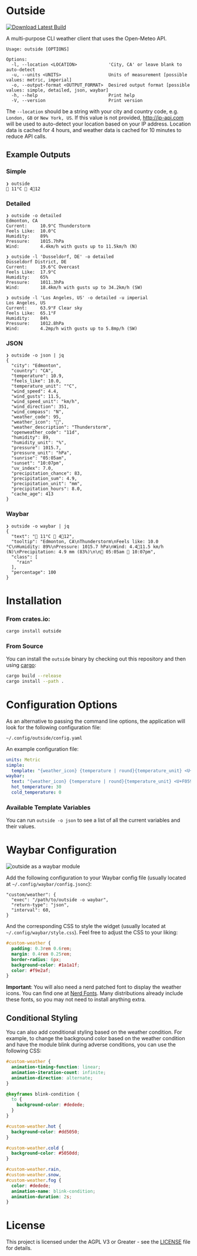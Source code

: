 # Outside

[![Download Latest Build](https://github.com/BaconIsAVeg/outside/actions/workflows/ci.yml/badge.svg?branch=main)](https://github.com/BaconIsAVeg/outside/actions/workflows/ci.yml)

A multi-purpose CLI weather client that uses the Open-Meteo API.

```
Usage: outside [OPTIONS]

Options:
  -l, --location <LOCATION>            'City, CA' or leave blank to auto-detect
  -u, --units <UNITS>                  Units of measurement [possible values: metric, imperial]
  -o, --output-format <OUTPUT_FORMAT>  Desired output format [possible values: simple, detailed, json, waybar]
  -h, --help                           Print help
  -V, --version                        Print version
```

The `--location` should be a string with your city and country code, e.g. `London, GB` or `New York, US`. If this value is not provided, http://ip-api.com will be used to auto-detect your location based on your IP address.  Location data is cached for 4 hours, and weather data is cached for 10 minutes to reduce API calls.

## Example Outputs

### Simple

    ❯ outside
    󰖓 11°C 󰖝 412

### Detailed

    ❯ outside -o detailed
    Edmonton, CA
    Current:     10.9°C Thunderstorm
    Feels Like:  10.0°C
    Humidity:    89%
    Pressure:    1015.7hPa
    Wind:        4.4km/h with gusts up to 11.5km/h (N)

    ❯ outside -l 'Dusseldorf, DE' -o detailed
    Düsseldorf District, DE
    Current:     19.6°C Overcast
    Feels Like:  17.9°C
    Humidity:    65%
    Pressure:    1011.3hPa
    Wind:        18.4km/h with gusts up to 34.2km/h (SW)

    ❯ outside -l 'Los Angeles, US' -o detailed -u imperial
    Los Angeles, US
    Current:     63.9°F Clear sky
    Feels Like:  65.1°F
    Humidity:    84%
    Pressure:    1012.8hPa
    Wind:        4.2mp/h with gusts up to 5.8mp/h (SW)

### JSON

    ❯ outside -o json | jq
    {
      "city": "Edmonton",
      "country": "CA",
      "temperature": 10.9,
      "feels_like": 10.0,
      "temperature_unit": "°C",
      "wind_speed": 4.4,
      "wind_gusts": 11.5,
      "wind_speed_unit": "km/h",
      "wind_direction": 351,
      "wind_compass": "N",
      "weather_code": 95,
      "weather_icon": "󰖓",
      "weather_description": "Thunderstorm",
      "openweather_code": "11d",
      "humidity": 89,
      "humidity_unit": "%",
      "pressure": 1015.7,
      "pressure_unit": "hPa",
      "sunrise": "05:05am",
      "sunset": "10:07pm",
      "uv_index": 7.0,
      "precipitation_chance": 83,
      "precipitation_sum": 4.9,
      "precipitation_unit": "mm",
      "precipitation_hours": 8.0,
      "cache_age": 413
    }

### Waybar

    ❯ outside -o waybar | jq
    {
      "text": "󰖓 11°C 󰖝 412",
      "tooltip": "Edmonton, CA\nThunderstorm\nFeels like: 10.0 °C\nHumidity: 89%\nPressure: 1015.7 hPa\nWind: 4.411.5 km/h (N)\nPrecipitation: 4.9 mm (83%)\n\n 05:05am  10:07pm",
      "class": [
        "rain"
      ],
      "percentage": 100
    }

# Installation

### From crates.io:

```bash
cargo install outside
```

### From Source

You can install the `outside` binary by checking out this repository and then using [cargo](https://doc.rust-lang.org/cargo/getting-started/installation.html):

```bash
cargo build --release
cargo install --path .
```

# Configuration Options

As an alternative to passing the command line options, the application will look for the following configuration file:

```
~/.config/outside/config.yaml
```

An example configuration file:

```yaml
units: Metric
simple:
  template: "{weather_icon} {temperature | round}{temperature_unit} <U+F059D> {wind_speed | round}<U+EA9F>{wind_gusts | round}"
waybar:
  text: "{weather_icon} {temperature | round}{temperature_unit} <U+F059D> {wind_speed | round}<U+EA9F>{wind_gusts | round}"
  hot_temperature: 30
  cold_temperature: 0
```

### Available Template Variables

You can run `outside -o json` to see a list of all the current variables and their values.

# Waybar Configuration

![outside as a waybar module](https://github.com/BaconIsAVeg/outside/blob/main/screenshot.png?raw=true)

Add the following configuration to your Waybar config file (usually located at `~/.config/waybar/config.jsonc`):

```jsonc
"custom/weather": {
  "exec": "/path/to/outside -o waybar",
  "return-type": "json",
  "interval": 60,
}
```

And the corresponding CSS to style the widget (usually located at `~/.config/waybar/style.css`). Feel free to adjust the CSS to your liking:

```css
#custom-weather {
  padding: 0.3rem 0.6rem;
  margin: 0.4rem 0.25rem;
  border-radius: 6px;
  background-color: #1a1a1f;
  color: #f9e2af;
}
```

**Important**: You will also need a nerd patched font to display the weather icons. You can find one at [Nerd Fonts](https://www.nerdfonts.com/). Many distributions already include these fonts, so you may not need to install anything extra.

## Conditional Styling

You can also add conditional styling based on the weather condition. For example, to change the background color based on the weather condition and have the module blink during adverse conditions, you can use the following CSS:

```css
#custom-weather {
  animation-timing-function: linear;
  animation-iteration-count: infinite;
  animation-direction: alternate;
}

@keyframes blink-condition {
  to {
    background-color: #dedede;
  }
}

#custom-weather.hot {
  background-color: #dd5050;
}

#custom-weather.cold {
  background-color: #5050dd;
}

#custom-weather.rain,
#custom-weather.snow,
#custom-weather.fog {
  color: #dedede;
  animation-name: blink-condition;
  animation-duration: 2s;
}

```

# License

This project is licensed under the AGPL V3 or Greater - see the [LICENSE](LICENSE) file for details.

